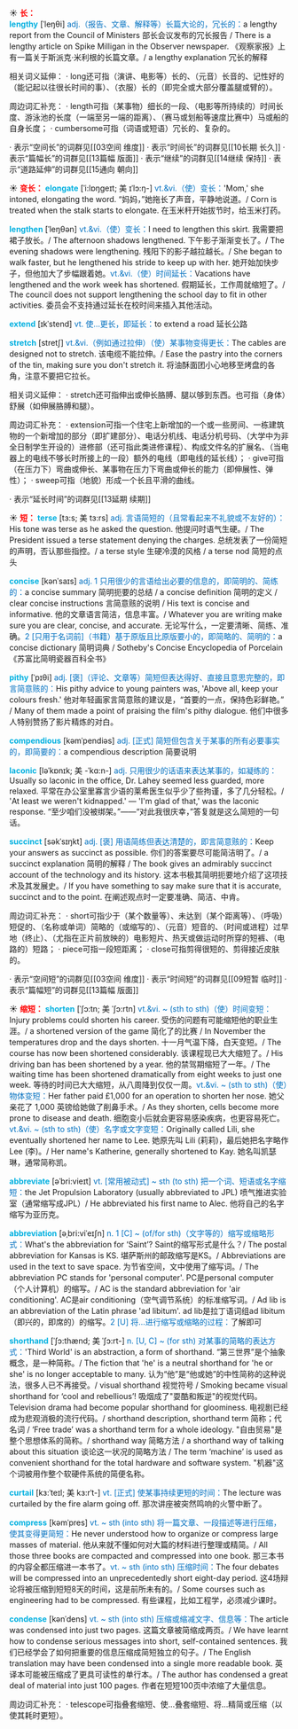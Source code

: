☀ <font color="red">**长：**</font>          
<font color="sky blue">**lengthy**</font> [ˈleŋθi]
<font color="#0070c0">adj.（报告、文章、解释等）长篇大论的，冗长的：</font>a lengthy report from the Council of Ministers 部长会议发布的冗长报告 / There is a lengthy article on Spike Milligan in the Observer newspaper. 《观察家报》上有一篇关于斯派克·米利根的长篇文章。/ a lengthy explanation 冗长的解释

相关词义延伸：
· long还可指（演讲、电影等）长的、（元音）长音的、记性好的（能记起以往很长时间的事）、（衣服）长的（即完全或大部分覆盖腿或臂的）。

周边词汇补充：
· length可指（某事物）细长的一段、（电影等所持续的）时间长度、游泳池的长度（一端至另一端的距离）、（赛马或划船等速度比赛中）马或船的自身长度；
· cumbersome可指（词语或短语）冗长的、复杂的。

· 表示“空间长”的词群见[[03空间 维度]]
· 表示“时间长”的词群见[[10长期 长久]]
· 表示“篇幅长”的词群见[[13篇幅 版面]]
· 表示“继续”的词群见[[14继续 保持]]
· 表示“道路延伸”的词群见[[15通向 朝向]]

☀ <font color="red">**变长：**</font>
<font color="sky blue">**elongate**</font> [ˈi:lɒŋgeɪt; 美 ɪˈlɔ:ŋ-]
<font color="#0070c0">vt.&vi.（使）变长：</font>'Mom,' she intoned, elongating the word. “妈妈，”她拖长了声音，平静地说道。/ Corn is treated when the stalk starts to elongate. 在玉米秆开始拔节时，给玉米打药。

<font color="sky blue">**lengthen**</font> [ˈleŋθən]
<font color="#0070c0">vt.&vi.（使）变长：</font>I need to lengthen this skirt. 我需要把裙子放长。/ The afternoon shadows lengthened. 下午影子渐渐变长了。/ The evening shadows were lengthening. 残阳下的影子越拉越长。/ She began to walk faster, but he lengthened his stride to keep up with her. 她开始加快步子，但他加大了步幅跟着她。<font color="#0070c0">vt.&vi.（使）时间延长：</font>Vacations have lengthened and the work week has shortened. 假期延长，工作周就缩短了。/ The council does not support lengthening the school day to fit in other activities. 委员会不支持通过延长在校时间来插入其他活动。
           
<font color="sky blue">**extend**</font> [ɪkˈstend]
<font color="#0070c0">vt. 使…更长，即延长：</font>to extend a road 延长公路

<font color="sky blue">**stretch**</font> [stretʃ]
<font color="#0070c0">vt.&vi.（例如通过拉伸）（使）某事物变得更长：</font>The cables are designed not to stretch. 该电缆不能拉伸。/ Ease the pastry into the corners of the tin, making sure you don't stretch it. 将油酥面团小心地移至烤盘的各角，注意不要把它拉长。

相关词义延伸：
· stretch还可指伸出或伸长胳膊、腿以够到东西。也可指（身体）舒展（如伸展胳膊和腿）。

周边词汇补充：
· extension可指一个住宅上新增加的一个或一些房间、一栋建筑物的一个新增加的部分（即扩建部分）、电话分机线、电话分机号码、（大学中为非全日制学生开设的）进修部（还可指此类进修课程）、构成文件名的扩展名、（当电器上的电线不够长时所接上的一段）额外的电线（即电线的延长线）；
· give可指（在压力下）弯曲或伸长、某事物在压力下弯曲或伸长的能力（即伸展性、弹性）；
· sweep可指（地貌）形成一个长且平滑的曲线。

· 表示“延长时间”的词群见[[13延期 续期]]

☀ <font color="red">**短：**</font>
<font color="sky blue">**terse**</font> [tɜ:s; 美 tɜ:rs]
<font color="#0070c0">adj. 言语简短的（且常看起来不礼貌或不友好的）：</font>His tone was terse as he asked the question. 他提问时语气生硬。/ The President issued a terse statement denying the charges. 总统发表了一份简短的声明，否认那些指控。/ a terse style 生硬冷漠的风格 / a terse nod 简短的点头

<font color="sky blue">**concise**</font> [kənˈsaɪs]
<font color="#0070c0">adj. 1 只用很少的言语给出必要的信息的，即简明的、简练的：</font>a concise summary 简明扼要的总结 / a concise definition 简明的定义 / clear concise instructions 言简意赅的说明 / His text is concise and informative. 他的文章语言简洁，信息丰富。/ Whatever you are writing make sure you are clear, concise, and accurate. 无论写什么，一定要清晰、简练、准确。<font color="#0070c0">2 [只用于名词前]（书籍）基于原版且比原版要小的，即简略的、简明的：</font>a concise dictionary 简明词典 / Sotheby's Concise Encyclopedia of Porcelain《苏富比简明瓷器百科全书》

<font color="sky blue">**pithy**</font> [ˈpɪθi]
<font color="#0070c0">adj. [褒]（评论、文章等）简短但表达得好、直接且意思完整的，即言简意赅的：</font>His pithy advice to young painters was, 'Above all, keep your colours fresh.' 他对年轻画家言简意赅的建议是，“首要的一点，保持色彩鲜艳。” / Many of them made a point of praising the film's pithy dialogue. 他们中很多人特别赞扬了影片精炼的对白。

<font color="sky blue">**compendious**</font> [kəmˈpendiəs]
<font color="#0070c0">adj. [正式] 简短但包含关于某事的所有必要事实的，即简要的：</font>a compendious description 简要说明

<font color="sky blue">**laconic**</font> [ləˈkɒnɪk; 美 -ˈkɑ:n-]
<font color="#0070c0">adj. 只用很少的话语来表达某事的，如凝练的：</font>Usually so laconic in the office, Dr. Lahey seemed less guarded, more relaxed. 平常在办公室里寡言少语的莱希医生似乎少了些拘谨，多了几分轻松。/ 'At least we weren't kidnapped.' — 'I'm glad of that,' was the laconic response. “至少咱们没被绑架。”——“对此我很庆幸，”答复就是这么简短的一句话。

<font color="sky blue">**succinct**</font> [səkˈsɪŋkt]
<font color="#0070c0">adj. [褒] 用语简练但表达清楚的，即言简意赅的：</font>Keep your answers as succinct as possible. 你们的答案要尽可能简洁明了。/ a succinct explanation 简明的解释 / The book gives an admirably succinct account of the technology and its history. 这本书极其简明扼要地介绍了这项技术及其发展史。/ If you have something to say make sure that it is accurate, succinct and to the point. 在阐述观点时一定要准确、简洁、中肯。

周边词汇补充：
· short可指少于（某个数量等）、未达到（某个距离等）、（呼吸）短促的、（名称或单词）简略的（或缩写的）、（元音）短音的、（时间或进程）过早地（终止）、（尤指在正片前放映的）电影短片、热天或做运动时所穿的短裤、（电路的）短路；
· piece可指一段短距离；
· close可指剪得很短的、剪得接近皮肤的。

· 表示“空间短”的词群见[[03空间 维度]]
· 表示“时间短”的词群见[[09短暂 临时]]
· 表示“篇幅短”的词群见[[13篇幅 版面]]

☀ <font color="red">**缩短：**</font>
<font color="sky blue">**shorten**</font> [ˈʃɔ:tn; 美 ˈʃɔ:rtn]
<font color="#0070c0">vt.&vi. ~ (sth to sth)（使）时间变短：</font>Injury problems could shorten his career. 受伤的问题有可能缩短他的职业生涯。/ a shortened version of the game 简化了的比赛 / In November the temperatures drop and the days shorten. 十一月气温下降，白天变短。/ The course has now been shortened considerably. 该课程现已大大缩短了。/ His driving ban has been shortened by a year. 他的禁驾期缩短了一年。/ The waiting time has been shortened dramatically from eight weeks to just one week. 等待的时间已大大缩短，从八周降到仅仅一周。<font color="#0070c0">vt.&vi. ~ (sth to sth)（使）物体变短：</font>Her father paid £1,000 for an operation to shorten her nose. 她父亲花了 1,000 英镑给她做了削鼻手术。/ As they shorten, cells become more prone to disease and death. 细胞变小后就会更容易感染疾病，也更容易死亡。<font color="#0070c0">vt.&vi. ~ (sth to sth)（使）名字或文字变短：</font>Originally called Lili, she eventually shortened her name to Lee. 她原先叫 Lili (莉莉)，最后她把名字略作 Lee (李)。/ Her name's Katherine, generally shortened to Kay. 她名叫凯瑟琳，通常简称凯。
           
<font color="sky blue">**abbreviate**</font> [əˈbri:vieɪt]
<font color="#0070c0">vt. [常用被动式] ~ sth (to sth) 把一个词、短语或名字缩短：</font>the Jet Propulsion Laboratory (usually abbreviated to JPL) 喷气推进实验室（通常缩写成JPL）/ He abbreviated his first name to Alec. 他将自己的名字缩写为亚历克。           
         
<font color="sky blue">**abbreviation**</font> [əˌbri:viˈeɪʃn]
<font color="#0070c0">n. 1 [C] ~ (of/for sth)（文字等的）缩写或缩略形式：</font>What's the abbreviation for ‘Saint’? Saint的缩写形式是什么？/ The postal abbreviation for Kansas is KS. 堪萨斯州的邮政缩写是KS。/ Abbreviations are used in the text to save space. 为节省空间，文中使用了缩写词。/ The abbreviation PC stands for 'personal computer'. PC是personal computer（个人计算机）的缩写。/ AC is the standard abbreviation for 'air conditioning'. AC是air conditioning（空气调节系统）的标准缩写词。/ Ad lib is an abbreviation of the Latin phrase 'ad libitum'. ad lib是拉丁语词组ad libitum（即兴的，即席的）的缩写。<font color="#0070c0">2 [U] 将…进行缩写或缩略的过程：</font>了解即可
           
<font color="sky blue">**shorthand**</font> [ˈʃɔ:thænd; 美 ˈʃɔ:rt-]
<font color="#0070c0">n. [U, C] ~ (for sth) 对某事的简略的表达方式：</font>'Third World' is an abstraction, a form of shorthand. “第三世界”是个抽象概念，是一种简称。/ The fiction that 'he' is a neutral shorthand for 'he or she' is no longer acceptable to many. 认为“他”是“他或她”的中性简称的这种说法，很多人已不再接受。/ visual shorthand 视觉符号 / Smoking became visual shorthand for ‘cool and rebellious’! 吸烟成了"耍酷和叛逆"的视觉代码。 Television drama had become popular shorthand for gloominess. 电视剧已经成为悲观消极的流行代码。/ shorthand description, shorthand term 简称；代名词 / ‘Free trade’ was a shorthand term for a whole ideology. "自由贸易"是整个思想体系的简称。/ shorthand way 简略方法 / a shorthand way of talking about this situation 谈论这一状况的简略方法 / The term ‘machine’ is used as convenient shorthand for the total hardware and software system. "机器"这个词被用作整个软硬件系统的简便名称。

<font color="sky blue">**curtail**</font> [kɜ:ˈteɪl; 美 kɜ:rˈt-]
<font color="#0070c0">vt. [正式] 使某事持续更短的时间：</font>The lecture was curtailed by the fire alarm going off. 那次讲座被突然鸣响的火警中断了。

<font color="sky blue">**compress**</font> [kəmˈpres]
<font color="#0070c0">vt. ~ sth (into sth) 将一篇文章、一段描述等进行压缩，使其变得更简短：</font>He never understood how to organize or compress large masses of material. 他从来就不懂如何对大篇的材料进行整理或精简。/ All those three books are compacted and compressed into one book. 那三本书的内容全都压缩进一本书了。<font color="#0070c0">vt. ~ sth (into sth) 压缩时间：</font>The four debates will be compressed into an unprecedentedly short eight-day period. 这4场辩论将被压缩到短短8天的时间，这是前所未有的。/ Some courses such as engineering had to be compressed. 有些课程，比如工程学，必须减少课时。
           
<font color="sky blue">**condense**</font> [kənˈdens]
<font color="#0070c0">vt. ~ sth (into sth) 压缩或缩减文字、信息等：</font>The article was condensed into just two pages. 这篇文章被简缩成两页。/ We have learnt how to condense serious messages into short, self-contained sentences. 我们已经学会了如何把重要的信息压缩成简短独立的句子。/ The English translation may have been condensed into a single more readable book. 英译本可能被压缩成了更具可读性的单行本。/ The author has condensed a great deal of material into just 100 pages. 作者在短短100页中浓缩了大量信息。

周边词汇补充：
· telescope可指叠套缩短、使…叠套缩短、将…精简或压缩（以使其耗时更短）。


